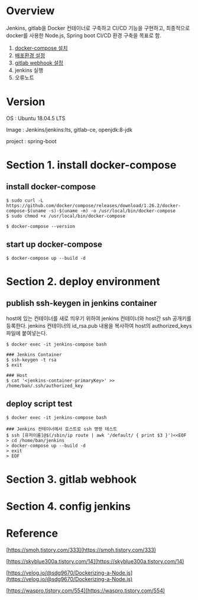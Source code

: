 # Overview

Jenkins, gitlab을 Docker 컨테이너로 구축하고 CI/CD 기능을 구현하고, 최종적으로 docker를 사용한 Node.js, Spring boot CI/CD 환경 구축을 목표로 함.

1. [docker-compose 설치](#section-1-install-docker-compose)
2. [배포환경 설정](#section-2-deploy-environment)
3. [gitlab webhook 설정](#section-3-github-webhook)
4. jenkins 실행
5. 오류노트

# Version

OS : Ubuntu 18.04.5 LTS

Image : Jenkins/jenkins:lts, gitlab-ce, openjdk:8-jdk

project : spring-boot

# Section 1. install docker-compose

## install docker-compose

```{.bash}
$ sudo curl -L https://github.com/docker/compose/releases/download/1.26.2/docker-compose-$(uname -s)-$(uname -m) -o /usr/local/bin/docker-compose
$ sudo chmod +x /usr/local/bin/docker-compose

$ docker-compose --version
```

## start up docker-compose

```{.bash}
$ docker-compose up --build -d
```

# Section 2. deploy environment

## publish ssh-keygen in jenkins container

host에 있는 컨테이너를 새로 띄우기 위하여 jenkins 컨테이너와 host간 ssh 공개키를 등록한다. jenkins 컨테이너의 id_rsa.pub 내용을 복사하여 host의 authorized_keys 파일에 붙여넣는다.

```
$ docker exec -it jenkins-compose bash

### Jenkins Container
$ ssh-keygen -t rsa
$ exit

### Host
$ cat '<jenkins-container-primaryKey>' >> /home/ban/.ssh/authorized_key
```

## deploy script test

```{.bash}
$ docker exec -it jenkins-compose bash

### Jenkins 컨테이너에서 호스트로 ssh 명령 테스트
$ ssh [유저이름]@$(/sbin/ip route | awk '/default/ { print $3 }')<<EOF
> cd /home/ban/jenkins
> docker-compose up --build -d
> exit
> EOF
```

# Section 3. gitlab webhook

# Section 4. config jenkins

# Reference

[https://smoh.tistory.com/333](https://smoh.tistory.com/333)

[https://skyblue300a.tistory.com/14](https://skyblue300a.tistory.com/14)

[https://velog.io/@sdg9670/Dockerizing-a-Node.js](https://velog.io/@sdg9670/Dockerizing-a-Node.js)

[https://waspro.tistory.com/554](https://waspro.tistory.com/554)
